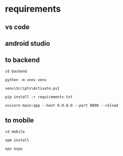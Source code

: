 # requirements
## vs code
## android studio

## to backend
```
cd backend
```

````
python -m venv venv
````

```
venv\Scripts\Activate.ps1
```
````
pip install -r requirements.txt
````
````
uvicorn main:app --host 0.0.0.0 --port 8000 --reload
````
## to mobile

```
cd mobile
```

```
npm install
```

```
npx expo
```
